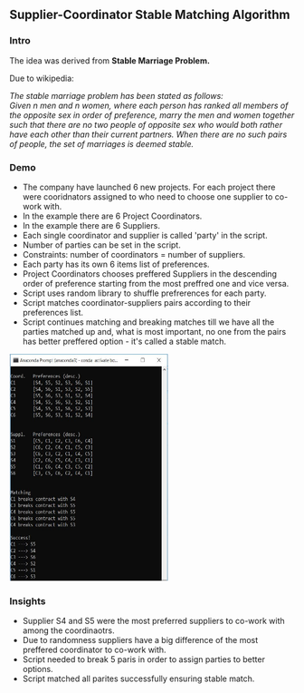 <h2>Supplier-Coordinator Stable Matching Algorithm</h2>
<h3>Intro</h3>
<p>The idea was derived from <b>Stable Marriage Problem.</b></p>
<p>Due to wikipedia:</p>
<p><i>
The stable marriage problem has been stated as follows:</br>
Given n men and n women, where each person has ranked all members of the opposite sex in order of preference, marry the men and women together such that there are no two people of opposite sex who would both rather have each other than their current partners. When there are no such pairs of people, the set of marriages is deemed stable.
</i></p>

<h3>Demo</h3>
<ul>
  <li>The company have launched 6 new projects. For each project there were cooridnators assigned to who need to choose one supplier to co-work with.
  </li>
  <li>In the example there are 6 Project Coordinators.</li>
  <li>In the example there are 6 Suppliers.</li>
  <li>Each single coordinator and supplier is called 'party' in the script.</li>
  <li>Number of parties can be set in the script.</li>
  <li>Constraints: number of coordinators = number of suppliers.</li>
  <li>Each party has its own 6 items list of preferences.</li>
  <li>
    Project Coordinators chooses preffered Suppliers in the descending order of preference starting from the most preffred one and vice versa.
  </li>
  <li>Script uses random library to shuffle prefrerences for each party.</li>
  <li>Script matches coordinator-suppliers pairs according to their preferences list.</li>
  <li>
    Script continues matching and breaking matches till we have all the parties matched up and, what is most important, no one from the pairs has better preffered option - it's called a stable match.
  </li>
</ul>

<img src="images/outcome.JPG" height="400" width="280">

<h3>Insights</h3>
<ul>
  <li>Supplier S4 and S5 were the most preferred suppliers to co-work with among the coordinaotrs.</li>
  <li>Due to randomness suppliers have a big difference of the most preffered coordinator to co-work with.</li>
  <li>Script needed to break 5 paris in order to assign parties to better options.</li>
  <li>Script matched all parites successfully ensuring stable match.</li>
</ul>



